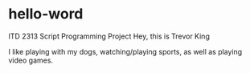 # hello-word
ITD 2313 Script Programming Project
Hey, this is Trevor King

I like playing with my dogs, watching/playing sports, as well as playing video games.
